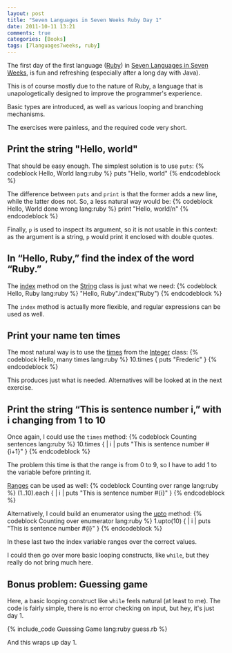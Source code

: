 ```yaml
---
layout: post
title: "Seven Languages in Seven Weeks Ruby Day 1"
date: 2011-10-11 13:21
comments: true
categories: [Books]
tags: [7languages7weeks, ruby]
---
```

The first day of the first language ([Ruby](http://www.ruby-lang.org/)) in [Seven Languages in Seven Weeks](http://pragprog.com/book/btlang/seven-languages-in-seven-weeks), is fun and refreshing (especially after a long day with Java).
<!--more-->
This is of course mostly due to the nature of Ruby, a language that is unapologetically designed to improve the programmer's experience.

Basic types are introduced, as well as various looping and branching mechanisms.

The exercises were painless, and the required code very short.

Print the string "Hello, world"
-------------------------------
That should be easy enough. The simplest solution is to use `puts`:
{% codeblock Hello, World lang:ruby %}
puts "Hello, world"
{% endcodeblock %}

The difference between `puts` and `print` is that the former adds a new line, while the latter does not. So, a less natural way would be:
{% codeblock Hello, World done wrong lang:ruby %}
print "Hello, world/n"
{% endcodeblock %}

Finally, `p` is used to inspect its argument, so it is not usable in this context: as the argument is a string, `p` would print it enclosed with double quotes.

In “Hello, Ruby,” find the index of the word “Ruby.”
----------------------------------------------------
The [index](http://www.ruby-doc.org/core-1.9.2/String.html#method-i-index) method on the [String](http://www.ruby-doc.org/core-1.9.2/String.html) class is just what we need:
{% codeblock Hello, Ruby lang:ruby %}
"Hello, Ruby".index("Ruby")
{% endcodeblock %}

The `index` method is actually more flexible, and regular expressions can be used as well.

Print your name ten times
-------------------------
The most natural way is to use the [times](http://www.ruby-doc.org/core-1.9.2/Integer.html#method-i-times) from the [Integer](http://www.ruby-doc.org/core-1.9.2/Integer.html) class:
{% codeblock Hello, many times lang:ruby %}
10.times { puts "Frederic" }
{% endcodeblock %}

This produces just what is needed. Alternatives will be looked at in the next exercise.

Print the string “This is sentence number i,” with i changing from 1 to 10
--------------------------------------------------------------------------
Once again, I could use the `times` method:
{% codeblock Counting sentences lang:ruby %}
10.times { | i | puts "This is sentence number #{i+1}" }
{% endcodeblock %}

The problem this time is that the range is from 0 to 9, so I have to add 1 to the variable before printing it.

[Ranges](http://www.ruby-doc.org/core-1.9.2/Range.html) can be used as well:
{% codeblock Counting over range lang:ruby %}
(1..10).each { | i | puts "This is sentence number #{i}" }
{% endcodeblock %}

Alternatively, I could build an enumerator using the [upto](http://www.ruby-doc.org/core-1.9.2/Integer.html#method-i-upto) method:
{% codeblock Counting over enumerator lang:ruby %}
1.upto(10) { | i | puts "This is sentence number #{i}" }
{% endcodeblock %}

In these last two the index variable ranges over the correct values.

I could then go over more basic looping constructs, like `while`, but they really do not bring much here.

Bonus problem: Guessing game
----------------------------
Here, a basic looping construct like `while` feels natural (at least to me). The code is fairly simple, there is no error checking on input, but hey, it's just day 1.

{% include_code Guessing Game lang:ruby guess.rb %}

And this wraps up day 1.

